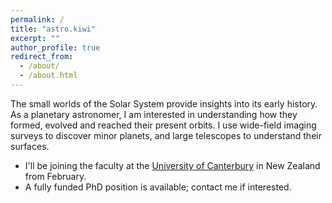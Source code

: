 ```yaml
---
permalink: /
title: "astro.kiwi"
excerpt: ""
author_profile: true
redirect_from: 
  - /about/
  - /about.html
---
```


The small worlds of the Solar System provide insights into its early history.
As a planetary astronomer, I am interested in understanding how they formed, evolved and reached their present orbits.
I use wide-field imaging surveys to discover minor planets, and large telescopes to understand their surfaces.
* I'll be joining the faculty at the <a href="https://www.canterbury.ac.nz/science/">University of Canterbury</a> in New Zealand from February.
* A fully funded PhD position is available; contact me if interested.
